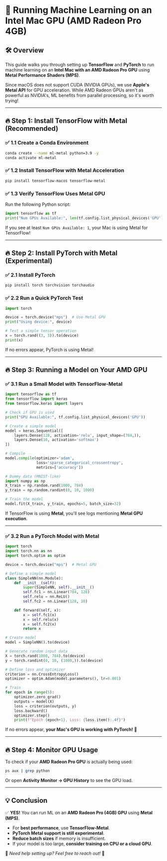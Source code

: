 # 🚀 Running Machine Learning on an Intel Mac GPU (AMD Radeon Pro 4GB)

## 🛠️ Overview
This guide walks you through setting up **TensorFlow** and **PyTorch** to run machine learning on an **Intel Mac with an AMD Radeon Pro GPU** using **Metal Performance Shaders (MPS)**.

Since macOS does not support CUDA (NVIDIA GPUs), we use **Apple's Metal API** for GPU acceleration. While AMD Radeon GPUs aren't as powerful as NVIDIA's, ML benefits from parallel processing, so it's worth trying!

---

## 🔥 Step 1: Install TensorFlow with Metal (Recommended)
### ✅ 1.1 Create a Conda Environment
```bash
conda create --name ml-metal python=3.9 -y
conda activate ml-metal
```

### ✅ 1.2 Install TensorFlow with Metal Acceleration
```bash
pip install tensorflow-macos tensorflow-metal
```

### ✅ 1.3 Verify TensorFlow Uses Metal GPU
Run the following Python script:
```python
import tensorflow as tf
print("Num GPUs Available:", len(tf.config.list_physical_devices('GPU')))
```
If you see at least `Num GPUs Available: 1`, your Mac is using Metal for TensorFlow!

---

## 🔥 Step 2: Install PyTorch with Metal (Experimental)
### ✅ 2.1 Install PyTorch
```bash
pip install torch torchvision torchaudio
```

### ✅ 2.2 Run a Quick PyTorch Test
```python
import torch

device = torch.device("mps")  # Use Metal GPU
print("Using device:", device)

# Test a simple tensor operation
x = torch.rand((3, 3)).to(device)
print(x)
```
If no errors appear, PyTorch is using Metal!

---

## 🔥 Step 3: Running a Model on Your AMD GPU
### ✅ 3.1 Run a Small Model with TensorFlow-Metal
```python
import tensorflow as tf
from tensorflow import keras
from tensorflow.keras import layers

# Check if GPU is used
print("GPU Available:", tf.config.list_physical_devices('GPU'))

# Create a simple model
model = keras.Sequential([
    layers.Dense(128, activation='relu', input_shape=(784,)),
    layers.Dense(10, activation='softmax')
])

# Compile
model.compile(optimizer='adam',
              loss='sparse_categorical_crossentropy',
              metrics=['accuracy'])

# Dummy data (MNIST-like)
import numpy as np
X_train = np.random.rand(1000, 784)
y_train = np.random.randint(0, 10, 1000)

# Train the model
model.fit(X_train, y_train, epochs=5, batch_size=32)
```
If TensorFlow is using **Metal**, you'll see logs mentioning **Metal GPU execution**.

---

### ✅ 3.2 Run a PyTorch Model with Metal
```python
import torch
import torch.nn as nn
import torch.optim as optim

device = torch.device("mps")  # Metal GPU

# Define a simple model
class SimpleNN(nn.Module):
    def __init__(self):
        super(SimpleNN, self).__init__()
        self.fc1 = nn.Linear(784, 128)
        self.relu = nn.ReLU()
        self.fc2 = nn.Linear(128, 10)

    def forward(self, x):
        x = self.fc1(x)
        x = self.relu(x)
        x = self.fc2(x)
        return x

# Create model
model = SimpleNN().to(device)

# Generate random input data
X = torch.rand(1000, 784).to(device)
y = torch.randint(0, 10, (1000,)).to(device)

# Define loss and optimizer
criterion = nn.CrossEntropyLoss()
optimizer = optim.Adam(model.parameters(), lr=0.001)

# Train
for epoch in range(5):
    optimizer.zero_grad()
    outputs = model(X)
    loss = criterion(outputs, y)
    loss.backward()
    optimizer.step()
    print(f"Epoch {epoch+1}, Loss: {loss.item():.4f}")
```
If no errors appear, **your Mac's GPU is working with PyTorch!** 🎉

---

## 🔥 Step 4: Monitor GPU Usage
To check if your **AMD Radeon Pro GPU** is actually being used:
```bash
ps aux | grep python
```
Or open **Activity Monitor → GPU History** to see the GPU load.

---

## 💡 Conclusion
✅ **YES!** You can run ML on an **AMD Radeon Pro (4GB) GPU** using **Metal (MPS)**.
- For **best performance**, use **TensorFlow-Metal**.
- **PyTorch Metal support is still experimental**.
- **Reduce batch sizes** if memory is insufficient.
- If your model is too large, **consider training on CPU or a cloud GPU**.

🔹 *Need help setting up? Feel free to reach out!* 🚀

